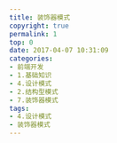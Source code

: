 ```yaml
---
title: 装饰器模式
copyright: true
permalink: 1
top: 0
date: 2017-04-07 10:31:09
categories:
- 前端开发
- 1.基础知识
- 4.设计模式
- 2.结构型模式
- 7.装饰器模式
tags:
- 4.设计模式
- 装饰器模式
---
```

